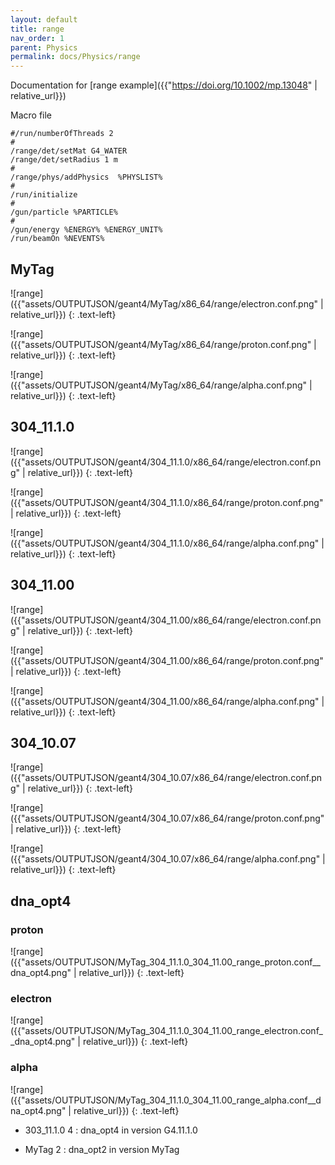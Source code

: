 ```yaml
---
layout: default
title: range
nav_order: 1
parent: Physics
permalink: docs/Physics/range
---
```

Documentation for [range example]({{"https://doi.org/10.1002/mp.13048" | relative_url}}) 

Macro file
```
#/run/numberOfThreads 2
#
/range/det/setMat G4_WATER
/range/det/setRadius 1 m
#
/range/phys/addPhysics  %PHYSLIST%
#
/run/initialize
#
/gun/particle %PARTICLE%
#
/gun/energy %ENERGY% %ENERGY_UNIT%
/run/beamOn %NEVENTS%
```
## MyTag

![range]({{"assets/OUTPUTJSON/geant4/MyTag/x86_64/range/electron.conf.png" | relative_url}})
{: .text-left}

![range]({{"assets/OUTPUTJSON/geant4/MyTag/x86_64/range/proton.conf.png" | relative_url}})
{: .text-left}

![range]({{"assets/OUTPUTJSON/geant4/MyTag/x86_64/range/alpha.conf.png" | relative_url}})
{: .text-left}

## 304_11.1.0
![range]({{"assets/OUTPUTJSON/geant4/304_11.1.0/x86_64/range/electron.conf.png" | relative_url}})
{: .text-left}

![range]({{"assets/OUTPUTJSON/geant4/304_11.1.0/x86_64/range/proton.conf.png" | relative_url}})
{: .text-left}

![range]({{"assets/OUTPUTJSON/geant4/304_11.1.0/x86_64/range/alpha.conf.png" | relative_url}})
{: .text-left}

## 304_11.00
![range]({{"assets/OUTPUTJSON/geant4/304_11.00/x86_64/range/electron.conf.png" | relative_url}})
{: .text-left}

![range]({{"assets/OUTPUTJSON/geant4/304_11.00/x86_64/range/proton.conf.png" | relative_url}})
{: .text-left}

![range]({{"assets/OUTPUTJSON/geant4/304_11.00/x86_64/range/alpha.conf.png" | relative_url}})
{: .text-left}

## 304_10.07
![range]({{"assets/OUTPUTJSON/geant4/304_10.07/x86_64/range/electron.conf.png" | relative_url}})
{: .text-left}

![range]({{"assets/OUTPUTJSON/geant4/304_10.07/x86_64/range/proton.conf.png" | relative_url}})
{: .text-left}

![range]({{"assets/OUTPUTJSON/geant4/304_10.07/x86_64/range/alpha.conf.png" | relative_url}})
{: .text-left}

## dna_opt4
### proton
![range]({{"assets/OUTPUTJSON/MyTag_304_11.1.0_304_11.00_range_proton.conf__dna_opt4.png" | relative_url}})
{: .text-left}

### electron
![range]({{"assets/OUTPUTJSON/MyTag_304_11.1.0_304_11.00_range_electron.conf__dna_opt4.png" | relative_url}})
{: .text-left}

### alpha
![range]({{"assets/OUTPUTJSON/MyTag_304_11.1.0_304_11.00_range_alpha.conf__dna_opt4.png" | relative_url}})
{: .text-left}


- 303_11.1.0 4 : dna_opt4 in version G4.11.1.0

- MyTag 2 : dna_opt2 in version MyTag
